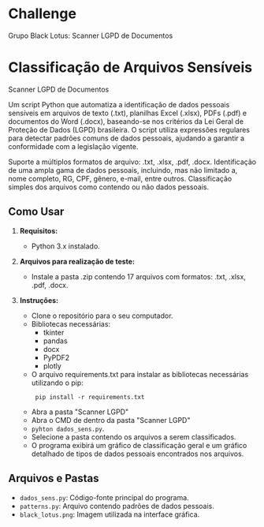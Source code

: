 # Challenge
Grupo Black Lotus: Scanner LGPD de Documentos

# Classificação de Arquivos Sensíveis

Scanner LGPD de Documentos

Um script Python que automatiza a identificação de dados pessoais sensíveis em arquivos de texto (.txt), planilhas Excel (.xlsx), PDFs (.pdf) e documentos do Word (.docx), baseando-se nos critérios da Lei Geral de Proteção de Dados (LGPD) brasileira. O script utiliza expressões regulares para detectar padrões comuns de dados pessoais, ajudando a garantir a conformidade com a legislação vigente.

Suporte a múltiplos formatos de arquivo: .txt, .xlsx, .pdf, .docx. Identificação de uma ampla gama de dados pessoais, incluindo, mas não limitado a, nome completo, RG, CPF, gênero, e-mail, entre outros. Classificação simples dos arquivos como contendo ou não dados pessoais.

## Como Usar

1. **Requisitos:**
   - Python 3.x instalado.

2. **Arquivos para realização de teste:**
   - Instale a pasta .zip contendo 17 arquivos com formatos: .txt, .xlsx, .pdf, .docx.

3. **Instruções:**
   - Clone o repositório para o seu computador.
   - Bibliotecas necessárias:
     - tkinter
     - pandas
     - docx
     - PyPDF2
     - plotly
   - O arquivo requirements.txt para instalar as bibliotecas necessárias utilizando o pip:
     ```
      pip install -r requirements.txt
     ```
   - Abra a pasta "Scanner LGPD"
   - Abra o CMD de dentro da pasta "Scanner LGPD"
   - `pyhton dados_sens.py`.
   - Selecione a pasta contendo os arquivos a serem classificados.
   - O programa exibirá um gráfico de classificação geral e um gráfico detalhado de tipos de dados pessoais encontrados nos arquivos.

## Arquivos e Pastas

- `dados_sens.py`: Código-fonte principal do programa.
- `patterns.py`: Arquivo contendo padrões de dados pessoais.
- `black_lotus.png`: Imagem utilizada na interface gráfica.

